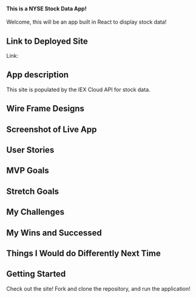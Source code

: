 #### This is a NYSE Stock Data App!
Welcome, this will be an app built in React to display stock data!

## Link to Deployed Site
Link: 

## App description
This site is populated by the IEX Cloud API for stock data.

## Wire Frame Designs

## Screenshot of Live App

## User Stories

## MVP Goals

## Stretch Goals

## My Challenges

## My Wins and Successed

## Things I Would do Differently Next Time

## Getting Started
Check out the site! Fork and clone the repository, and run the application!